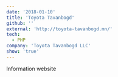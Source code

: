 ```yaml
---
date: '2018-01-10'
title: 'Toyota Tavanbogd'
github: ''
external: 'http://toyota-tavanbogd.mn/'
tech:
  - PHP
company: 'Toyota Tavanbogd LLC'
show: 'true'
---
```


Information website
